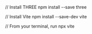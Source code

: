 // Install THREE
npm install --save three

// Install Vite
npm install --save-dev vite

// From your terminal, run
npx vite
